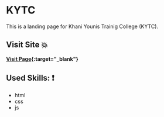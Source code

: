 # KYTC
This is a landing page for Khani Younis Trainig College (KYTC).

 ## Visit Site :boom:
 
 **[Visit Page](https://karam-zomlut.github.io/KYTC/){:target="_blank"}**


## Used Skills: :exclamation:

- html
- css
- js
 
